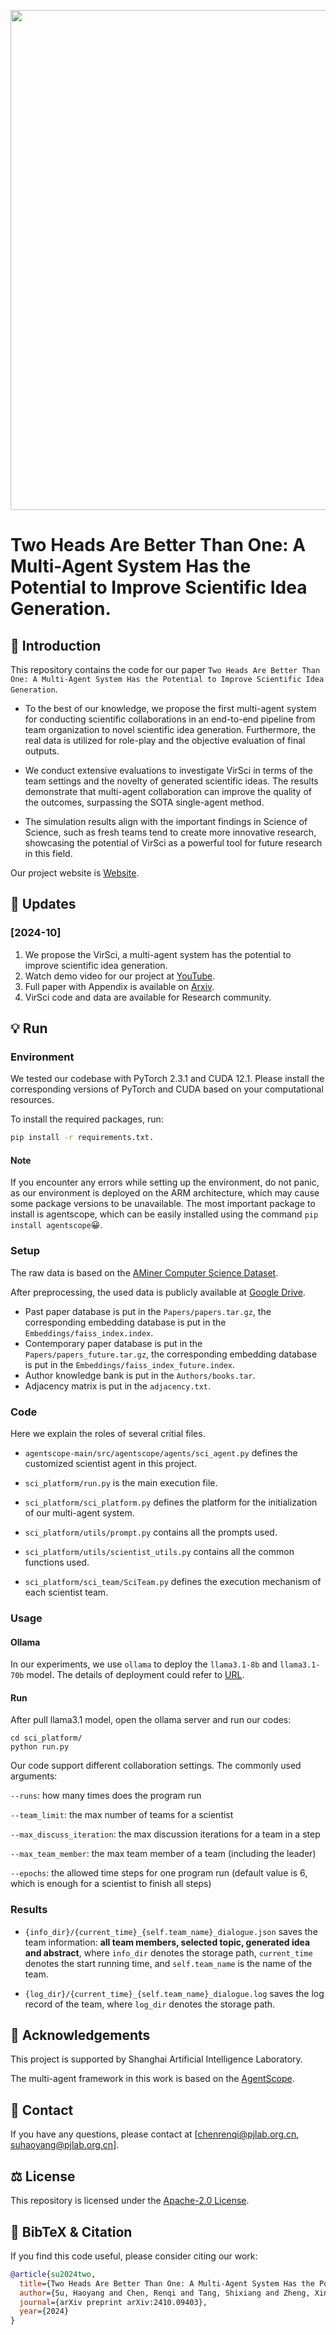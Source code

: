 <p align="center">
  <img src='logo.png' width=800>
</p>

# Two Heads Are Better Than One: A Multi-Agent System Has the Potential to Improve Scientific Idea Generation.

## 👀 Introduction

This repository contains the code for our paper `Two Heads Are Better Than One: A Multi-Agent System Has the Potential to Improve Scientific Idea Generation`. 

- To the best of our knowledge, we propose the first multi-agent system for conducting scientific collaborations in an end-to-end pipeline from team organization to novel scientific idea generation. Furthermore, the real data is utilized for role-play and the objective evaluation of final outputs.

- We conduct extensive evaluations to investigate VirSci in terms of the team settings and the novelty of generated scientific ideas. The results demonstrate that multi-agent collaboration can improve the quality of the outcomes, surpassing the SOTA single-agent method.

- The simulation results align with the important findings in Science of Science, such as fresh teams tend to create more innovative research, showcasing the potential of VirSci as a powerful tool for future research in this field.

Our project website is [Website](https://renqichen.github.io/Social_Science/).

## 📆 Updates 
### [2024-10]
1. We propose the VirSci, a multi-agent system has the potential to improve scientific idea generation.
2. Watch demo video for our project at <a href="https://www.youtube.com/watch?v=oMSEAeGfTIk" target="_blank">YouTube</a>.
3. Full paper with Appendix is available on <a href="https://arxiv.org/abs/2306.06687" target="_blank">Arxiv</a>.
4. VirSci code and data are available for Research community.

## 💡 Run
### Environment

We tested our codebase with PyTorch 2.3.1 and CUDA 12.1. Please install the corresponding versions of PyTorch and CUDA based on your computational resources.

To install the required packages, run:
```bash
pip install -r requirements.txt.
```

#### Note

If you encounter any errors while setting up the environment, do not panic, as our environment is deployed on the ARM architecture, which may cause some package versions to be unavailable. The most important package to install is agentscope, which can be easily installed using the command `pip install agentscope`😀.

### Setup

The raw data is based on the [AMiner Computer Science Dataset](https://www.aminer.cn/aminernetwork).

After preprocessing, the used data is publicly available at [Google Drive](https://drive.google.com/drive/folders/1ZwWMBQ5oK-l4VuzMa60GbMND0g2EIxIu?usp=sharing).

- Past paper database is put in the `Papers/papers.tar.gz`, the corresponding embedding database is put in the `Embeddings/faiss_index.index`.
- Contemporary paper database is put in the `Papers/papers_future.tar.gz`, the corresponding embedding database is put in the `Embeddings/faiss_index_future.index`.
- Author knowledge bank is put in the `Authors/books.tar`.
- Adjacency matrix is put in the `adjacency.txt`.

### Code

Here we explain the roles of several critial files.

- `agentscope-main/src/agentscope/agents/sci_agent.py` defines the customized scientist agent in this project.

- `sci_platform/run.py` is the main execution file.

- `sci_platform/sci_platform.py` defines the platform for the initialization of our multi-agent system.

- `sci_platform/utils/prompt.py` contains all the prompts used.

- `sci_platform/utils/scientist_utils.py` contains all the common functions used.

- `sci_platform/sci_team/SciTeam.py` defines the execution mechanism of each scientist team.

### Usage

#### Ollama

In our experiments, we use `ollama` to deploy the `llama3.1-8b` and `llama3.1-70b` model. The details of deployment could refer to [URL](https://github.com/modelscope/agentscope/blob/main/scripts/README.md#ollama).

#### Run

After pull llama3.1 model, open the ollama server and run our codes:

```
cd sci_platform/
python run.py
```

Our code support different collaboration settings. The commonly used arguments:

`--runs`: how many times does the program run

`--team_limit`: the max number of teams for a scientist

`--max_discuss_iteration`: the max discussion iterations for a team in a step

`--max_team_member`: the max team member of a team (including the leader)

`--epochs`: the allowed time steps for one program run (default value is 6, which is enough for a scientist to finish all steps)

### Results

- `{info_dir}/{current_time}_{self.team_name}_dialogue.json` saves the team information: **all team members, selected topic, generated idea and abstract**, where `info_dir` denotes the storage path, `current_time` denotes the start running time, and `self.team_name` is the name of the team.

- `{log_dir}/{current_time}_{self.team_name}_dialogue.log` saves the log record of the team, where `log_dir` denotes the storage path.

## 🙏 Acknowledgements

This project is supported by Shanghai Artificial Intelligence Laboratory.

The multi-agent framework in this work is based on the [AgentScope](https://github.com/modelscope/agentscope).

## 📧 Contact

If you have any questions, please  contact at [chenrenqi@pjlab.org.cn, suhaoyang@pjlab.org.cn].

## ⚖ License

This repository is licensed under the [Apache-2.0 License](LICENSE).

## 📌 BibTeX & Citation

If you find this code useful, please consider citing our work:

```bibtex
@article{su2024two,
  title={Two Heads Are Better Than One: A Multi-Agent System Has the Potential to Improve Scientific Idea Generation},
  author={Su, Haoyang and Chen, Renqi and Tang, Shixiang and Zheng, Xinzhe and Li, Jingzhe and Yin, Zhenfei and Ouyang, Wanli and Dong, Nanqing},
  journal={arXiv preprint arXiv:2410.09403},
  year={2024}
}
```

